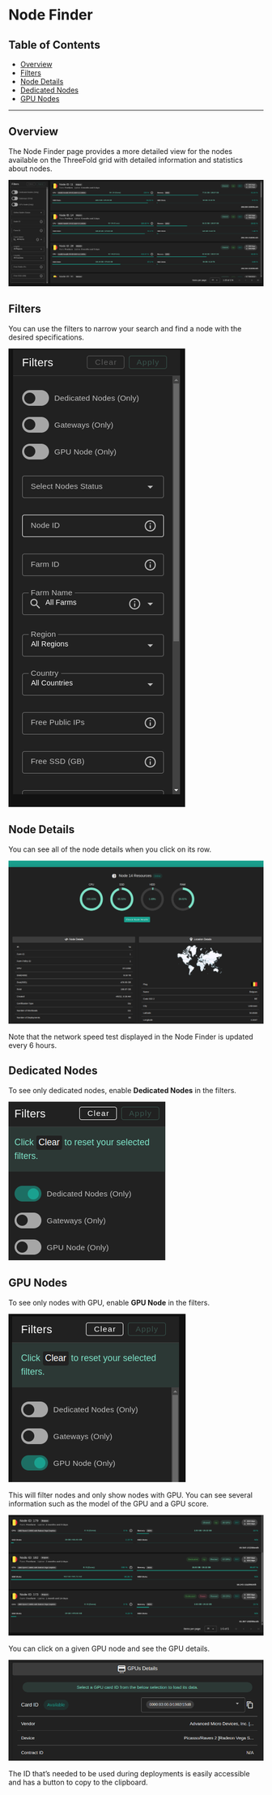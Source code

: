 <h1>Node Finder</h1>

<h2>Table of Contents</h2>

- [Overview](#overview)
- [Filters](#filters)
- [Node Details](#node-details)
- [Dedicated Nodes](#dedicated-nodes)
- [GPU Nodes](#gpu-nodes)

***

## Overview

The Node Finder page provides a more detailed view for the nodes available on the ThreeFold grid with detailed information and statistics about nodes.

![](../img/dashboard_node_finder.png)

## Filters

You can use the filters to narrow your search and find a node with the desired specifications.

![](../img/dashboard_node_finder_filters.png)

## Node Details

You can see all of the node details when you click on its row.

![](../img/dashboard_node_finder_node_view.png)

Note that the network speed test displayed in the Node Finder is updated every 6 hours.

## Dedicated Nodes

To see only dedicated nodes, enable **Dedicated Nodes** in the filters.

![](../img/dashboard_node_finder_dedicated.png)

## GPU Nodes

To see only nodes with GPU, enable **GPU Node** in the filters.

![](../img/dashboard_node_finder_gpu.png)

This will filter nodes and only show nodes with GPU. You can see several information such as the model of the GPU and a GPU score. 

![](../img/dashboard_node_finder_gpu2.png)

You can click on a given GPU node and see the GPU details.

![](../img/dashboard_node_finder_gpu3.png)

The ID that’s needed to be used during deployments is easily accessible and has a button to copy to the clipboard.